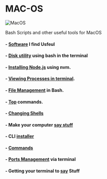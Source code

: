 # MAC-OS

![MacOS](https://img.shields.io/badge/mac%20os-000000?style=for-the-badge&logo=apple&logoColor=white)

Bash Scripts and other useful tools for MacOS

#### - [Software](https://github.com/anzonathan/MAC-OS/blob/main/Software.md) I find Usfeul 
#### - [Disk utility](https://github.com/anzonathan/MAC-OS/blob/main/diskutil%20on%20MacOS%20terminal.md) using bash in the terminal
#### - [Installing Node.js](https://github.com/anzonathan/MAC-OS/blob/main/Installing%20Node.md) using nvm.
#### - [Viewing Processes in terminal](https://github.com/anzonathan/MAC-OS/blob/main/top.md).
#### - [File Management](https://github.com/anzonathan/MAC-OS/blob/main/Manageing%20Files%20on%20Bash.md) in Bash.
#### - [Top](https://github.com/anzonathan/MAC-OS/blob/main/top.md) commands. 
#### - [Changing Shells](https://github.com/anzonathan/MAC-OS/blob/main/changing%20shells.md) 
#### - Make your computer [say stuff](https://github.com/anzonathan/MAC-OS/blob/main/changing%20shells.md) 
#### - CLI [installer](https://www.macports.org/install.php)
#### - [Commands](https://github.com/anzonathan/MAC-OS/blob/main/Commands)
#### - [Ports Management](https://github.com/anzonathan/MAC-OS/blob/main/Port%20Management.md) via terminal 
#### - Getting your terminal to [say](https://github.com/anzonathan/MAC-OS/blob/main/say.md) Stuff



